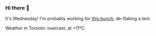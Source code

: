 ### Hi there :wave:

It's Wednesday! I'm probably working for [this bunch](https://github.com/kohofinancial), de-flaking a test.

Weather in Toronto: overcast, at +11°C.
